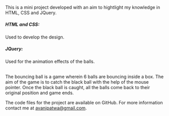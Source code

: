 
This is a mini project developed with an aim to hightlight my knowledge in HTML, CSS and JQuery.

<h5>HTML and CSS:</h5> Used to develop the design.

<h5>JQuery:</h5> Used for the animation effects of the balls.<br><br>
<p>
The bouncing ball is a game wherein 6 balls are bouncing inside a box. The aim of the game is to catch the black ball with the help of the mouse pointer.
Once the black ball is caught, all the balls come back to their original position and game ends.</p>

The code files for the project are available on GitHub. For more information contact me at avanipatwa@gmail.com.
